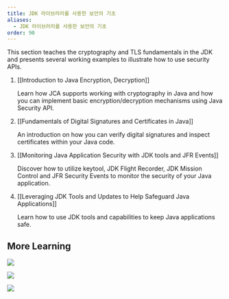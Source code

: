 ```yaml
---
title: JDK 라이브러리를 사용한 보안의 기초
aliases:
  - JDK 라이브러리를 사용한 보안의 기초
order: 90
---
```

This section teaches the cryptography and TLS fundamentals in the JDK and presents several working examples to illustrate how to use security APIs.

  

1. [[Introduction to Java Encryption, Decryption]]  
    
    Learn how JCA supports working with cryptography in Java and how you can implement basic encryption/decryption mechanisms using Java Security API.
    
2. [[Fundamentals of Digital Signatures and Certificates in Java]]  
    
    An introduction on how you can verify digital signatures and inspect certificates within your Java code.
    
3. [[Monitoring Java Application Security with JDK tools and JFR Events]]  
    
    Discover how to utilize keytool, JDK Flight Recorder, JDK Mission Control and JFR Security Events to monitor the security of your Java application.
    
4. [[Leveraging JDK Tools and Updates to Help Safeguard Java Applications]]  
    
    Learn how to use JDK tools and capabilities to keep Java applications safe.
    

  
  

## More Learning
![](https://youtu.be/3O4JtWcmkVQ)

![](https://youtu.be/olgii0eWu88)

![](https://youtu.be/4iEiKa1JmBU)